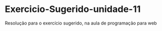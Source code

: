 # Exercicio-Sugerido-unidade-11
Resolução para o exercício sugerido, na aula de programação para web
